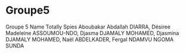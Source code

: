 # Groupe5
Groupe 5
Name Totally Spies
Aboubakar Abdallah DIARRA, Désiree Madeleine ASSOUMOU-NDO, Djasma DJAMALY MOHAMED, Djasmina DJAMALY MOHAMED, Naël ABDELKADER, Fergal NDAMVU NGOMA SUNDA
